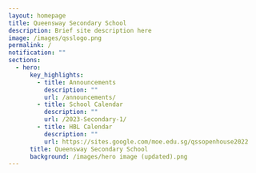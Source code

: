 ```yaml
---
layout: homepage
title: Queensway Secondary School
description: Brief site description here
image: /images/qsslogo.png
permalink: /
notification: ""
sections:
  - hero:
      key_highlights:
        - title: Announcements
          description: ""
          url: /announcements/
        - title: School Calendar
          description: ""
          url: /2023-Secondary-1/
        - title: HBL Calendar
          description: ""
          url: https://sites.google.com/moe.edu.sg/qssopenhouse2022
      title: Queensway Secondary School
      background: /images/hero image (updated).png
---
```

